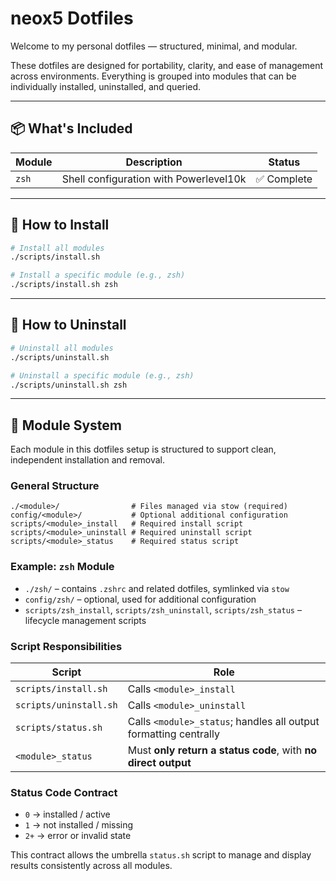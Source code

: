 # neox5 Dotfiles

Welcome to my personal dotfiles — structured, minimal, and modular.

These dotfiles are designed for portability, clarity, and ease of management across environments. Everything is grouped into modules that can be individually installed, uninstalled, and queried.

---

## 📦 What's Included

| Module | Description                        | Status     |
|--------|------------------------------------|------------|
| `zsh`  | Shell configuration with Powerlevel10k | ✅ Complete |

---

## 🚀 How to Install

```bash
# Install all modules
./scripts/install.sh

# Install a specific module (e.g., zsh)
./scripts/install.sh zsh
```

---

## 🧹 How to Uninstall

```bash
# Uninstall all modules
./scripts/uninstall.sh

# Uninstall a specific module (e.g., zsh)
./scripts/uninstall.sh zsh
```

---

## 🧩 Module System

Each module in this dotfiles setup is structured to support clean, independent installation and removal.

### General Structure

```plaintext
./<module>/                # Files managed via stow (required)
config/<module>/           # Optional additional configuration
scripts/<module>_install   # Required install script
scripts/<module>_uninstall # Required uninstall script
scripts/<module>_status    # Required status script
```

### Example: `zsh` Module

- `./zsh/` – contains `.zshrc` and related dotfiles, symlinked via `stow`
- `config/zsh/` – optional, used for additional configuration
- `scripts/zsh_install`, `scripts/zsh_uninstall`, `scripts/zsh_status` – lifecycle management scripts

### Script Responsibilities

| Script                  | Role                                                            |
|------------------------|------------------------------------------------------------------|
| `scripts/install.sh`   | Calls `<module>_install`                                         |
| `scripts/uninstall.sh` | Calls `<module>_uninstall`                                       |
| `scripts/status.sh`    | Calls `<module>_status`; handles all output formatting centrally |
| `<module>_status`      | Must **only return a status code**, with **no direct output**    |

### Status Code Contract

- `0` → installed / active
- `1` → not installed / missing
- `2+` → error or invalid state

This contract allows the umbrella `status.sh` script to manage and display results consistently across all modules.

